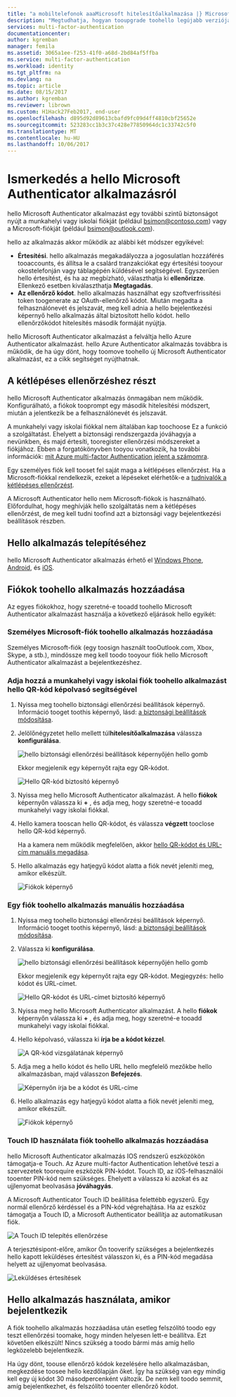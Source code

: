 ```yaml
---
title: "a mobiltelefonok aaaMicrosoft hitelesítőalkalmazása |} Microsoft Docs"
description: "Megtudhatja, hogyan tooupgrade toohello legújabb verziójára Azure Authenticator."
services: multi-factor-authentication
documentationcenter: 
author: kgremban
manager: femila
ms.assetid: 3065a1ee-f253-41f0-a68d-2bd84af5ffba
ms.service: multi-factor-authentication
ms.workload: identity
ms.tgt_pltfrm: na
ms.devlang: na
ms.topic: article
ms.date: 08/15/2017
ms.author: kgremban
ms.reviewer: librown
ms.custom: H1Hack27Feb2017, end-user
ms.openlocfilehash: d895d92d89613cbafd9fc09d4ff4810cbf25652e
ms.sourcegitcommit: 523283cc1b3c37c428e77850964dc1c33742c5f0
ms.translationtype: MT
ms.contentlocale: hu-HU
ms.lasthandoff: 10/06/2017
---
```

# <a name="get-started-with-hello-microsoft-authenticator-app"></a>Ismerkedés a hello Microsoft Authenticator alkalmazásról
hello Microsoft Authenticator alkalmazást egy további szintű biztonságot nyújt a munkahelyi vagy iskolai fiókját (például bsimon@contoso.com) vagy a Microsoft-fiókját (például bsimon@outlook.com).

hello az alkalmazás akkor működik az alábbi két módszer egyikével:

* **Értesítési**. hello alkalmazás megakadályozza a jogosulatlan hozzáférés tooaccounts, és állítsa le a csalárd tranzakciókat egy értesítési tooyour okostelefonján vagy táblagépén küldésével segítségével. Egyszerűen hello értesítést, és ha az megbízható, választhatja ki **ellenőrizze**. Ellenkező esetben kiválaszthatja **Megtagadás**. 
* **Az ellenőrző kódot**. hello alkalmazás használhat egy szoftverfrissítési token toogenerate az OAuth-ellenőrző kódot. Miután megadta a felhasználónevét és jelszavát, meg kell adnia a hello bejelentkezési képernyő hello alkalmazás által biztosított hello kódot. hello ellenőrzőkódot hitelesítés második formáját nyújtja.

hello Microsoft Authenticator alkalmazást a felváltja hello Azure Authenticator alkalmazást. hello Azure Authenticator alkalmazás továbbra is működik, de ha úgy dönt, hogy toomove toohello új Microsoft Authenticator alkalmazást, ez a cikk segítséget nyújthatnak.  

## <a name="opt-in-for-two-step-verification"></a>A kétlépéses ellenőrzéshez részt

hello Microsoft Authenticator alkalmazás önmagában nem működik. Konfigurálható, a fiókok tooprompt egy második hitelesítési módszert, miután a jelentkezik be a felhasználónevét és jelszavát. 

A munkahelyi vagy iskolai fiókkal nem általában kap toochoose Ez a funkció a szolgáltatást. Ehelyett a biztonsági rendszergazda jóváhagyja a nevünkben, és majd értesíti, tooregister ellenőrzési módszereket a fiókjához. Ebben a forgatókönyvben tooyou vonatkozik, ha további információk: [mit Azure multi-factor Authentication jelent a számomra](multi-factor-authentication-end-user.md).

Egy személyes fiók kell tooset fel saját maga a kétlépéses ellenőrzést. Ha a Microsoft-fiókkal rendelkezik, ezeket a lépéseket elérhetők-e a [tudnivalók a kétlépéses ellenőrzést](https://support.microsoft.com/help/12408/microsoft-account-about-two-step-verification). 

A Microsoft Authenticator hello nem Microsoft-fiókok is használható. Előfordulhat, hogy meghívják hello szolgáltatás nem a kétlépéses ellenőrzést, de meg kell tudni toofind azt a biztonsági vagy bejelentkezési beállítások részben. 

## <a name="install-hello-app"></a>Hello alkalmazás telepítéséhez
hello Microsoft Authenticator alkalmazás érhető el [Windows Phone](http://go.microsoft.com/fwlink/?Linkid=825071), [Android](http://go.microsoft.com/fwlink/?Linkid=825072), és [iOS](http://go.microsoft.com/fwlink/?Linkid=825073).

## <a name="add-accounts-toohello-app"></a>Fiókok toohello alkalmazás hozzáadása
Az egyes fiókokhoz, hogy szeretné-e tooadd toohello Microsoft Authenticator alkalmazást használja a következő eljárások hello egyikét:

### <a name="add-a-personal-microsoft-account-toohello-app"></a>Személyes Microsoft-fiók toohello alkalmazás hozzáadása

Személyes Microsoft-fiók (egy toosign használt tooOutlook.com, Xbox, Skype, a stb.), mindössze meg kell toodo tooyour fiók hello Microsoft Authenticator alkalmazást a bejelentkezéshez.

### <a name="add-a-work-or-school-account-toohello-app-using-hello-qr-code-scanner"></a>Adja hozzá a munkahelyi vagy iskolai fiók toohello alkalmazást hello QR-kód képolvasó segítségével
1. Nyissa meg toohello biztonsági ellenőrzési beállítások képernyő.  Információ tooget toothis képernyő, lásd: [a biztonsági beállítások módosítása](multi-factor-authentication-end-user-manage-settings.md#where-to-find-the-settings-page).
2. Jelölőnégyzetet hello mellett túl**hitelesítőalkalmazása** válassza **konfigurálása**.

    ![hello biztonsági ellenőrzési beállítások képernyőjén hello gomb](./media/authenticator-app-how-to/azureauthe.png)

    Ekkor megjelenik egy képernyőt rajta egy QR-kódot.

    ![Hello QR-kód biztosító képernyő](./media/authenticator-app-how-to/barcode2.png)
3. Nyissa meg hello Microsoft Authenticator alkalmazást. A hello **fiókok** képernyőn válassza ki  **+** , és adja meg, hogy szeretné-e tooadd munkahelyi vagy iskolai fiókkal.
4. Hello kamera tooscan hello QR-kódot, és válassza **végzett** tooclose hello QR-kód képernyő.

    Ha a kamera nem működik megfelelően, akkor [hello QR-kódot és URL-cím manuális megadása](#add-an-account-to-the-app-manually).

5. Hello alkalmazás egy hatjegyű kódot alatta a fiók nevét jeleníti meg, amikor elkészült. 

    ![Fiókok képernyő](./media/authenticator-app-how-to/accounts.png)

### <a name="add-an-account-toohello-app-manually"></a>Egy fiók toohello alkalmazás manuális hozzáadása
1. Nyissa meg toohello biztonsági ellenőrzési beállítások képernyő.  Információ tooget toothis képernyő, lásd: [a biztonsági beállítások módosítása](multi-factor-authentication-end-user-manage-settings.md).
2. Válassza ki **konfigurálása**.

    ![hello biztonsági ellenőrzési beállítások képernyőjén hello gomb](./media/authenticator-app-how-to/azureauthe.png)

    Ekkor megjelenik egy képernyőt rajta egy QR-kódot.  Megjegyzés: hello kódot és URL-címet.

    ![Hello QR-kódot és URL-címet biztosító képernyő](./media/authenticator-app-how-to/barcode2.png)
3. Nyissa meg hello Microsoft Authenticator alkalmazást. A hello **fiókok** képernyőn válassza ki  **+** , és adja meg, hogy szeretné-e tooadd munkahelyi vagy iskolai fiókkal.

4. Hello képolvasó, válassza ki **írja be a kódot kézzel**.

    ![A QR-kód vizsgálatának képernyő](./media/multi-factor-authentication-end-user-first-time/scan2.png)
5. Adja meg a hello kódot és hello URL hello megfelelő mezőkbe hello alkalmazásban, majd válasszon **Befejezés**.

    ![Képernyőn írja be a kódot és URL-címe](./media/authenticator-app-how-to/manual.png)

6. Hello alkalmazás egy hatjegyű kódot alatta a fiók nevét jeleníti meg, amikor elkészült.

    ![Fiókok képernyő](./media/authenticator-app-how-to/accounts.png)

### <a name="add-an-account-toohello-app-using-touch-id"></a>Touch ID használata fiók toohello alkalmazás hozzáadása
hello Microsoft Authenticator alkalmazás IOS rendszerű eszközökön támogatja-e Touch.  Az Azure multi-factor Authentication lehetővé teszi a szervezetek toorequire eszközök PIN-kódot. Touch ID, az iOS-felhasználói tooenter PIN-kód nem szükséges. Ehelyett a válassza ki azokat és az ujjlenyomat beolvasása **jóváhagyás**.

A Microsoft Authenticator Touch ID beállítása felettébb egyszerű. Egy normál ellenőrző kérdéssel és a PIN-kód végrehajtása. Ha az eszköz támogatja a Touch ID, a Microsoft Authenticator beállítja az automatikusan fiók.

![A Touch ID telepítés ellenőrzése](./media/authenticator-app-how-to/touchid1.png)

A terjesztésipont-előre, amikor Ön tooverify szükséges a bejelentkezés hello kapott leküldéses értesítést válasszon ki, és a PIN-kód megadása helyett az ujjlenyomat beolvasása.

![Leküldéses értesítések](./media/authenticator-app-how-to/touchid2.png)

## <a name="use-hello-app-when-you-sign-in"></a>Hello alkalmazás használata, amikor bejelentkezik

A fiók toohello alkalmazás hozzáadása után esetleg felszólító toodo egy teszt ellenőrzési toomake, hogy minden helyesen lett-e beállítva. Ezt követően elkészült! Nincs szükség a toodo bármi más amíg hello legközelebb bejelentkezik.

Ha úgy dönt, toouse ellenőrző kódok kezelésére hello alkalmazásban, megkezdése toosee hello kezdőlapján őket. Így ha szükség van egy mindig kell egy új kódot 30 másodpercenként változik. De nem kell toodo semmit, amíg bejelentkezhet, és felszólító tooenter ellenőrző kódot.  
